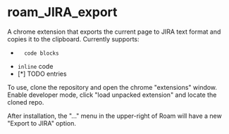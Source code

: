 # roam_JIRA_export

A chrome extension that exports the current page to JIRA text format and copies it to the clipboard. Currently supports:

* ```
    code blocks
  ``` 
* `inline` code
* [*] TODO entries

To use, clone the repository and open the chrome "extensions" window. Enable developer mode, click "load unpacked extension" and locate the cloned repo.

After installation, the "..." menu in the upper-right of Roam will have a new "Export to JIRA" option.